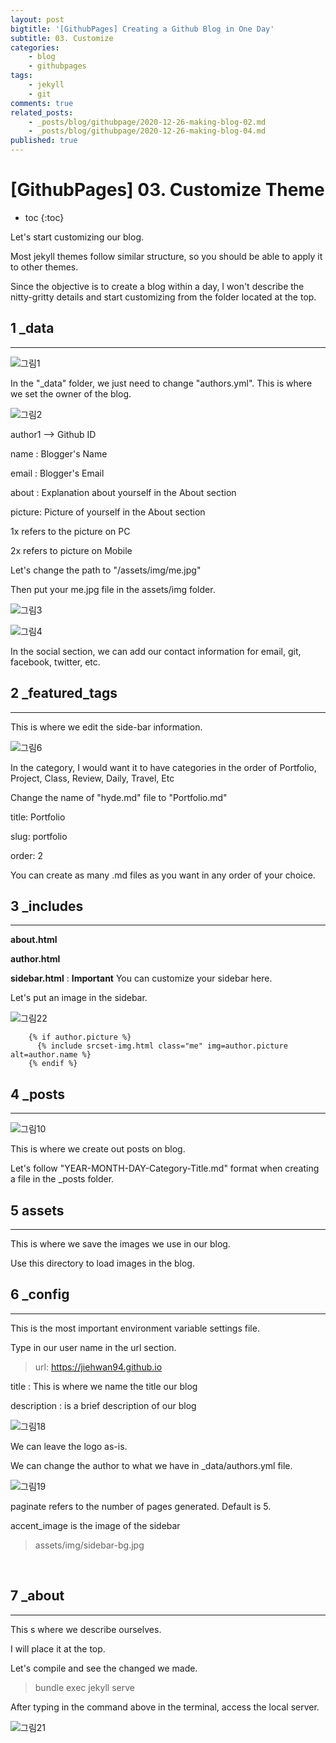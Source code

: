 ```yaml
---
layout: post
bigtitle: '[GithubPages] Creating a Github Blog in One Day'
subtitle: 03. Customize
categories:
    - blog
    - githubpages
tags:
    - jekyll
    - git
comments: true
related_posts:
    - _posts/blog/githubpage/2020-12-26-making-blog-02.md
    - _posts/blog/githubpage/2020-12-26-making-blog-04.md
published: true
---
```


# [GithubPages] 03. Customize Theme

* toc
{:toc}


Let's start customizing our blog.

Most jekyll themes follow similar structure, so you should be able to apply it to other themes.

Since the objective is to create a blog within a day, I won't describe the nitty-gritty details and start customizing from the folder located at the top.

## 1 _data
---

![그림1](/assets/img/Blog/githubpages/3-1.jpeg)

In the "_data" folder, we just need to change "authors.yml". This is where we set the owner of the blog.

![그림2](/assets/img/Blog/githubpages/3-2.jpeg)

author1 --> Github ID

name : Blogger's Name

email : Blogger's Email

about : Explanation about yourself in the About section

picture: Picture of yourself in the About section

1x refers to the picture on PC

2x refers to picture on Mobile

Let's change the path to "/assets/img/me.jpg"

Then put your me.jpg file in the assets/img folder.

![그림3](/assets/img/Blog/githubpages/3-3.jpeg)

![그림4](/assets/img/Blog/githubpages/3-4.jpeg)

In the social section, we can add our contact information for email, git, facebook, twitter, etc.



## 2 _featured_tags
---
This is where we edit the side-bar information.

![그림6](/assets/img/Blog/githubpages/3-6.jpeg)

In the category, I would want it to have categories in the order of Portfolio, Project, Class, Review, Daily, Travel, Etc

Change the name of "hyde.md" file to "Portfolio.md"

title: Portfolio

slug: portfolio

order: 2

You can create as many .md files as you want in any order of your choice.

## 3 _includes
---
__about.html__

__author.html__

__sidebar.html__ : **Important** You can customize your sidebar here.

Let's put an image in the sidebar.


![그림22](/assets/img/Blog/githubpages/3-22.JPG)

><div class="sidebar-box">
        {% if author.picture %}
          {% include srcset-img.html class="me" img=author.picture alt=author.name %}
        {% endif %}
</div>


## 4 _posts
---
![그림10](/assets/img/Blog/githubpages/3-10.jpeg)

This is where we create out posts on blog.

Let's follow "YEAR-MONTH-DAY-Category-Title.md" format when creating a file in the _posts folder.


## 5 assets
---
This is where we save the images we use in our blog.

Use this directory to load images in the blog.

## 6 _config
---
This is the most important environment variable settings file.

Type in our user name in the url section.

>url: https://jiehwan94.github.io

​title : This is where we name the title our blog

description : is a brief description of our blog

![그림18](/assets/img/Blog/githubpages/3-18.JPG)

We can leave the logo as-is.

We can change the author to what we have in _data/authors.yml file.

![그림19](/assets/img/Blog/githubpages/3-19.jpg)

paginate refers to the number of pages generated. Default is 5.

accent_image is the image of the sidebar

> assets/img/sidebar-bg.jpg

​

## 7 _about
---
This s where we describe ourselves.

I will place it at the top.

Let's compile and see the changed we made.

>bundle exec jekyll serve

After typing in the command above in the terminal, access the local server.

![그림21](/assets/img/Blog/githubpages/3-21.jpg)
